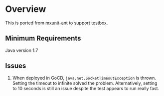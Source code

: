 # Overview

This is ported from [mxunit-ant](https://github.com/marcesher/mxunit-ant) to
support [testbox](https://www.ortussolutions.com/products/testbox).

## Minimum Requirements

Java version 1.7

## Issues

1. When deployed in GoCD, `java.net.SocketTimeoutException` is thrown.
 Setting the timeout to infinite solved the problem. Alternatively, setting
 to 10 seconds is still an issue despite the test appears to run really fast.

